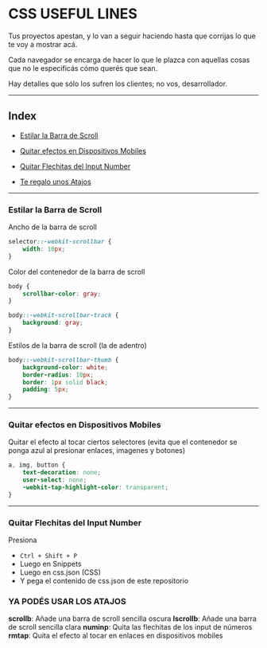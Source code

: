 <h1>CSS USEFUL LINES</h1>

Tus proyectos apestan, y lo van a seguir haciendo hasta que corrijas lo que te voy a mostrar acá.

Cada navegador se encarga de hacer lo que le plazca con aquellas cosas que no le especificás cómo querés que sean. 

Hay detalles que sólo los sufren los clientes; no vos, desarrollador.

<hr/>
<h2>Index</h2>

* [Estilar la Barra de Scroll](#scroll)

* [Quitar efectos en Dispositivos Mobiles](#toucheffect)

* [Quitar Flechitas del Input Number](#inputnum)

* [Te regalo unos Atajos](#snippets)

<hr/>
<h3 id="scroll">Estilar la Barra de Scroll</h3>

Ancho de la barra de scroll
```css
selector::-webkit-scrollbar {
    width: 10px;
}
```

Color del contenedor de la barra de scroll
```css   
body {
    scrollbar-color: gray;
}

body::-webkit-scrollbar-track {
    background: gray;
}
```


Estilos de la barra de scroll (la de adentro)
```css
body::-webkit-scrollbar-thumb {
    background-color: white; 
    border-radius: 10px; 
    border: 1px solid black; 
    padding: 5px;
}
```

<hr/>
<h3 id="toucheffect">Quitar efectos en Dispositivos Mobiles</h3>


Quitar el efecto al tocar ciertos selectores
(evita que el contenedor se ponga azul al presionar enlaces, imagenes y botones)
```css
a, img, button {
    text-decoration: none;
    user-select: none;
    -webkit-tap-highlight-color: transparent;
}
```

<hr/>
<h3 id="inputnum">Quitar Flechitas del Input Number</h3>


Presiona
- `Ctrl + Shift + P`
- Luego en Snippets
- Luego en css.json (CSS)
- Y pega el contenido de css.json de este repositorio

<h3>YA PODÉS USAR LOS ATAJOS</h3>
<b>scrollb</b>: Añade una barra de scroll sencilla oscura
<b>lscrollb</b>: Añade una barra de scroll sencilla clara
<b>numinp</b>: Quita las flechitas de los input de números
<b>rmtap</b>: Quita el efecto al tocar en enlaces en dispositivos mobiles
